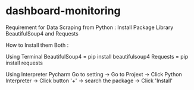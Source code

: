 # dashboard-monitoring

Requirement for Data Scraping from Python :
Install Package Library BeautifulSoup4 and Requests

How to Install them Both :

Using Terminal
BeautifulSoup4 = pip install beautifulsoup4
Requests = pip install requests

Using Interpreter Pycharm
Go to setting -> Go to Projext -> Click Python Interpreter -> Click button '+' -> search the package -> Click 'Install'
